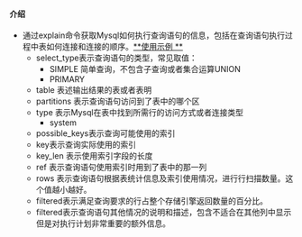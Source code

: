 #### 介绍

- 通过explain命令获取Mysql如何执行查询语句的信息，包括在查询语句执行过程中表如何连接和连接的顺序。[**使用示例
  **](../images/explain_select1.png)
    - select_type表示查询语句的类型，常见取值：
        - SIMPLE 简单查询，不包含子查询或者集合运算UNION
        - PRIMARY
    - table 表述输出结果的表或者表明
    - partitions 表示查询语句访问到了表中的哪个区
    - type 表示Mysql在表中找到所需行的访问方式或者连接类型
        - system
    - possible_keys表示查询可能使用的索引
    - key表示查询实际使用的索引
    - key_len 表示使用索引字段的长度
    - ref 表示查询语句使用索引时用到了表中的那一列
    - rows 表示查询语句根据表统计信息及索引使用情况，进行行扫描数量。这个值越小越好。
    - filtered表示满足查询要求的行占整个存储引擎返回数量的百分比。
    - filtered表示查询语句其他情况的说明和描述，包含不适合在其他列中显示但是对执行计划非常重要的额外信息。
        
      